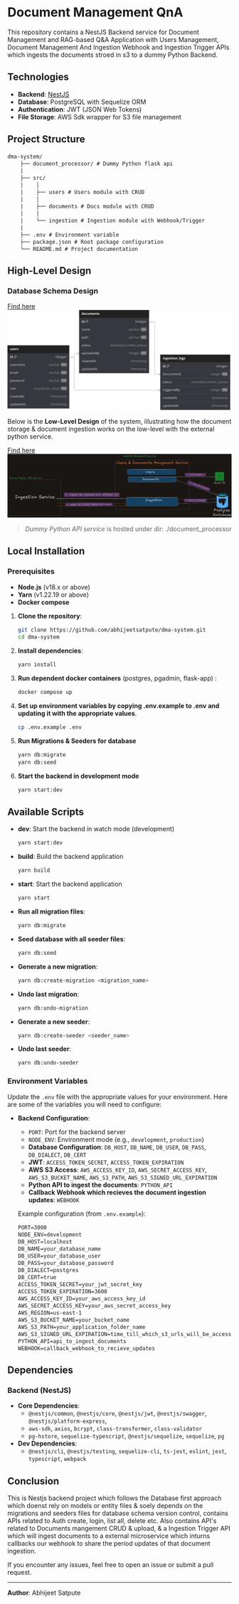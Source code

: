 # Document Management QnA

This repository contains a NestJS Backend service for Document Management and RAG-based Q&A Application with Users Management, Document Management And Ingestion Webhook and Ingestion Trigger APIs which ingests the documents stroed in s3 to a dummy Python Backend.

## Technologies

- **Backend**: [NestJS](https://nestjs.com/)
- **Database**: PostgreSQL with Sequelize ORM
- **Authentication**: JWT (JSON Web Tokens)
- **File Storage**: AWS Sdk wrapper for S3 file management

## Project Structure

```
dma-system/ 
    ├── document_processor/ # Dummy Python flask api
    |
    ├── src/ 
    |    │ 
    |    ├── users # Users module with CRUD
    |    │ 
    |    ├── documents # Docs module with CRUD
    |    │ 
    |    └── ingestion # Ingestion module with Webhook/Trigger
    |
    ├── .env # Environment variable 
    ├── package.json # Root package configuration 
    └── README.md # Project documentation
```

## High-Level Design

### Database Schema Design
[Find here](https://dbdiagram.io/d/DMA-67c55773263d6cf9a0006614)
![Database-Schema Design](docs/db_design.svg)


Below is the **Low-Level Design** of the system, illustrating how the document storage & document ingestion works on the low-level with the external python service.

[Find here](https://excalidraw.com/#json=YREijOBMbBUpsOjxpl1qo,5NV6v74HUKoXODuBm_SfoQ)
![Low-Level Design](docs/architecture.png)

> *Dummy Python API service* is hosted under dir: ./document_processor

## Local Installation

### Prerequisites

- **Node.js** (v18.x or above)
- **Yarn** (v1.22.19 or above)
- **Docker compose**

1. **Clone the repository**:
   ```bash
   git clone https://github.com/abhijeetsatpute/dma-system.git
   cd dma-system
2. **Install dependencies**:
   ```bash
   yarn install
3. **Run dependent docker containers** (postgres, pgadmin, flask-app) :
   ```bash
   docker compose up
4. **Set up environment variables by copying .env.example to .env and updating it with the appropriate values**.
   ```bash
   cp .env.example .env
5. **Run Migrations & Seeders for database**
   ```bash
   yarn db:migrate
   yarn db:seed
6. **Start the backend in development mode**
   ```bash
   yarn start:dev
Available Scripts
-----------------
-   **dev**: Start the backend in watch mode (development)
    ```bash
    yarn start:dev
-   **build**: Build the backend application
    ```bash
    yarn build
-   **start**: Start the backend application
    ```bash
    yarn start
-   **Run all migration files**:
    ```bash
    yarn db:migrate
-   **Seed database with all seeder files**:
    ```bash
    yarn db:seed
-   **Generate a new migration**:
    ```bash
    yarn db:create-migration <migration_name>
-   **Undo last migration**:
    ```bash
    yarn db:undo-migration
-   **Generate a new seeder**:
    ```bash
    yarn db:create-seeder <seeder_name>
-   **Undo last seeder**:
    ```bash
    yarn db:undo-seeder
### Environment Variables

Update the `.env` file with the appropriate values for your environment. Here are some of the variables you will need to configure:

-   **Backend Configuration**:
    -   `PORT`: Port for the backend server
    -   `NODE_ENV`: Environment mode (e.g., `development`, `production`)
    -   **Database Configuration**: `DB_HOST`, `DB_NAME`, `DB_USER`, `DB_PASS`, `DB_DIALECT`, `DB_CERT`
    -   **JWT**: `ACCESS_TOKEN_SECRET`, `ACCESS_TOKEN_EXPIRATION`
    -   **AWS S3 Access**: `AWS_ACCESS_KEY_ID`, `AWS_SECRET_ACCESS_KEY`, `AWS_S3_BUCKET_NAME`, `AWS_S3_PATH`, `AWS_S3_SIGNED_URL_EXPIRATION`
    -   **Python API to ingest the documents**: `PYTHON_API`
    -   **Callback Webhook which recieves the document ingestion updates**: `WEBHOOK`
    
    Example configuration (from `.env.example`):

    ```
    PORT=3000
    NODE_ENV=development
    DB_HOST=localhost
    DB_NAME=your_database_name
    DB_USER=your_database_user
    DB_PASS=your_database_password
    DB_DIALECT=postgres
    DB_CERT=true
    ACCESS_TOKEN_SECRET=your_jwt_secret_key
    ACCESS_TOKEN_EXPIRATION=3600
    AWS_ACCESS_KEY_ID=your_aws_access_key_id
    AWS_SECRET_ACCESS_KEY=your_aws_secret_access_key
    AWS_REGION=us-east-1
    AWS_S3_BUCKET_NAME=your_bucket_name
    AWS_S3_PATH=your_application_folder_name
    AWS_S3_SIGNED_URL_EXPIRATION=time_till_which_s3_urls_will_be_accessible
    PYTHON_API=api_to_ingest_documents
    WEBHOOK=callback_webhook_to_recieve_updates
    ```

Dependencies
------------

### Backend (NestJS)

-   **Core Dependencies**:
    -   `@nestjs/common`, `@nestjs/core`, `@nestjs/jwt`, `@nestjs/swagger`, `@nestjs/platform-express`, 
    -   `aws-sdk`, `axios`, `bcrypt`, `class-transformer`, `class-validator`
    -   `pg-hstore`, `sequelize-typescript`, `@nestjs/sequelize`, `sequelize`, `pg`
-   **Dev Dependencies**:
    -   `@nestjs/cli`, `@nestjs/testing`, `sequelize-cli`,  `ts-jest`, `eslint`, `jest`, `typescript`, `webpack`

Conclusion
----------

This is Nestjs backend project which follows the Database first approach which doenst rely on models or entity files & soely depends on the migrations and seeders files for database schema version control, contains APIs related to Auth create, login, list all, delete etc. Also contains API's related to Documents mangement CRUD & upload, & a Ingestion Trigger API which will ingest documents to a external microservice which inturns callbacks our webhook to share the period updates of that document ingestion.

If you encounter any issues, feel free to open an issue or submit a pull request.

* * * * *

**Author**: Abhijeet Satpute